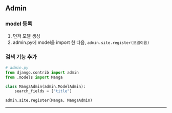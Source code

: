 ```table-of-contents
```

## Admin
### model 등록
1. 먼저 모델 생성
2. admin.py에 model을 import 한 다음, ```admin.site.register(모델이름)```
### 검색 기능 추가
```python
# admin.py
from django.contrib import admin
from .models import Manga

class MangaAdmin(admin.ModelAdmin):
	search_fields = ["title"]

admin.site.register(Manga, MangaAdmin)
```
---

